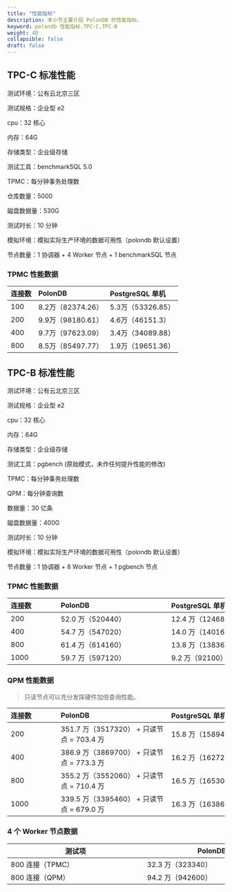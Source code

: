 ```yaml
---
title: "性能指标"
description: 本小节主要介绍 PolonDB 的性能指标。 
keyword: polondb 性能指标,TPC-C,TPC-B
weight: 40
collapsible: false
draft: false
---
```




## TPC-C 标准性能

测试环境：公有云北京三区

测试规格：企业型 e2

cpu：32 核心

内存：64G

存储类型：企业级存储

测试工具：benchmarkSQL 5.0

TPMC：每分钟事务处理数

仓库数量：5000

磁盘数据量：530G

测试时长：10 分钟

模拟环境：模拟实际生产环境的数据可用性（polondb 默认设置）

节点数量：1 协调器 + 4 Worker 节点 + 1 benchmarkSQL 节点

### TPMC 性能数据

| 连接数 | PolonDB           | PostgreSQL 单机   |
| :----- | :---------------- | :---------------- |
| 100    | 8.2万（82374.26） | 5.3万（53326.85） |
| 200    | 9.9万（98180.61） | 4.6万（46151.3）  |
| 400    | 9.7万（97623.09） | 3.4万（34089.88） |
| 800    | 8.5万（85497.77） | 1.9万（19651.36） |

## TPC-B 标准性能

测试环境：公有云北京三区

测试规格：企业型 e2

cpu：32 核心

内存：64G

存储类型：企业级存储

测试工具：pgbench (原始模式，未作任何提升性能的修改)

TPMC：每分钟事务处理数

QPM：每分钟查询数

数据量：30 亿条

磁盘数据量：400G

测试时长：10 分钟

模拟环境：模拟实际生产环境的数据可用性（polondb 默认设置）

节点数量：1 协调器 + 8 Worker 节点 + 1 pgbench 节点

### TPMC 性能数据

|<span style="display:inline-block;width:100px">连接数</span>| <span style="display:inline-block;width:240px">PolonDB</span>|<span style="display:inline-block;width:240px">PostgreSQL 单机</span>|
|:------ |:---------------- |:---------------- |
| 200    | 52.0 万（520440） | 12.4 万（124680） |
| 400    | 54.7 万（547020） | 14.0 万（140160） |
| 800    | 61.4 万（614160） | 13.8 万（138360） |
| 1000   | 59.7 万（597120） | 9.2 万（92100）   |

### QPM 性能数据
  
> 只读节点可以充分发挥硬件加倍查询性能。

| <span style="display:inline-block;width:100px">连接数</span> | <span style="display:inline-block;width:240px">PolonDB</span>| <span style="display:inline-block;width:240px">PostgreSQL 单机</span> |
|:------ |:-------------------|:---------------- |
| 200    | 351.7 万（3517320） + 只读节点 = 703.4 万        | 15.8 万（158940） |
| 400    | 386.9 万（3869700） + 只读节点 = 773.3 万        | 16.2 万（162720） |
| 800    | 355.2 万（3552060） + 只读节点 = 710.4 万        | 16.5 万（165300） |
| 1000   | 339.5 万（3395460） + 只读节点 = 679.0 万        | 16.3 万（163860） |

### 4 个 Worker 节点数据

| <span style="display:inline-block;width:300px">测试项</span>          | <span style="display:inline-block;width:300px">PolonDB</span>           |
| ---------------- | ----------------- |
| 800 连接（TPMC） | 32.3 万（323340） |
| 800 连接（QPM）  | 94.2 万（942600） |

